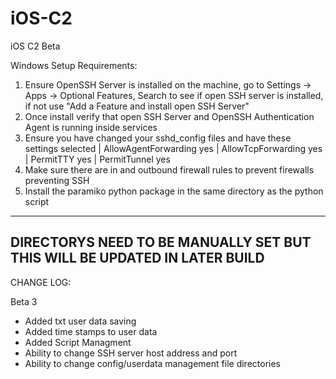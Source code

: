 # iOS-C2

iOS C2 Beta 

Windows Setup Requirements: 

1. Ensure OpenSSH Server is installed on the machine, go to Settings -> Apps -> Optional Features, Search to see if open SSH server is installed, if not use "Add a Feature and install open SSH Server"
2. Once install verify that open SSH Server and OpenSSH Authentication Agent is running inside services
3. Ensure you have changed your sshd_config files and have these settings selected | AllowAgentForwarding yes | AllowTcpForwarding yes |  PermitTTY yes | PermitTunnel yes
4. Make sure there are in and outbound firewall rules to prevent firewalls preventing SSH
5. Install the paramiko python package in the same directory as the python script

-----------------------------------------------------------------------------
DIRECTORYS NEED TO BE MANUALLY SET BUT THIS WILL BE UPDATED IN LATER BUILD
-----------------------------------------------------------------------------

CHANGE LOG: 

Beta 3  
- Added txt user data saving  
- Added time stamps to user data
- Added Script Managment 
- Ability to change SSH server host address and port
- Ability to change config/userdata management file directories  
